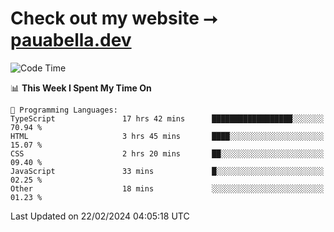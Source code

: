 # Check out my website ⭢ [pauabella.dev](https://pauabella.dev)

<!--START_SECTION:waka-->
![Code Time](http://img.shields.io/badge/Code%20Time-3%2C019%20hrs%2030%20mins-blue)

📊 **This Week I Spent My Time On** 

```text
💬 Programming Languages: 
TypeScript               17 hrs 42 mins      ██████████████████░░░░░░░   70.94 % 
HTML                     3 hrs 45 mins       ████░░░░░░░░░░░░░░░░░░░░░   15.07 % 
CSS                      2 hrs 20 mins       ██░░░░░░░░░░░░░░░░░░░░░░░   09.40 % 
JavaScript               33 mins             █░░░░░░░░░░░░░░░░░░░░░░░░   02.25 % 
Other                    18 mins             ░░░░░░░░░░░░░░░░░░░░░░░░░   01.23 % 
```


 Last Updated on 22/02/2024 04:05:18 UTC
<!--END_SECTION:waka-->
